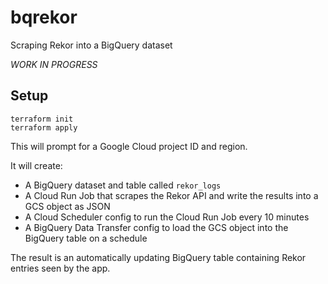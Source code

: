 # bqrekor

Scraping Rekor into a BigQuery dataset

_WORK IN PROGRESS_

## Setup

```
terraform init
terraform apply
```

This will prompt for a Google Cloud project ID and region.

It will create:

* A BigQuery dataset and table called `rekor_logs`
* A Cloud Run Job that scrapes the Rekor API and write the results into a GCS object as JSON
* A Cloud Scheduler config to run the Cloud Run Job every 10 minutes
* A BigQuery Data Transfer config to load the GCS object into the BigQuery table on a schedule

The result is an automatically updating BigQuery table containing Rekor entries seen by the app.
